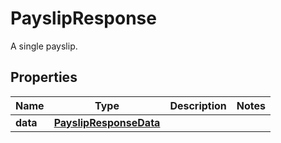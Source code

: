 

# PayslipResponse

A single payslip.

## Properties

| Name | Type | Description | Notes |
|------------ | ------------- | ------------- | -------------|
|**data** | [**PayslipResponseData**](PayslipResponseData.md) |  |  |




